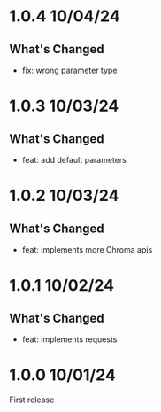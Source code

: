 # 1.0.4 10/04/24
## What's Changed
- fix: wrong parameter type

# 1.0.3 10/03/24
## What's Changed
- feat: add default parameters

# 1.0.2 10/03/24
## What's Changed
- feat: implements more Chroma apis

# 1.0.1 10/02/24
## What's Changed
- feat: implements requests

# 1.0.0 10/01/24
First release
